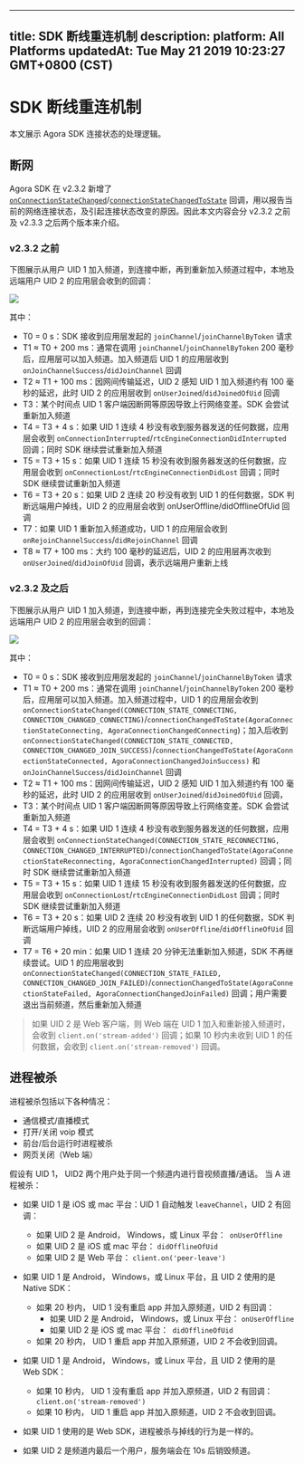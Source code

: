 
---
title: SDK 断线重连机制
description: 
platform: All Platforms
updatedAt: Tue May 21 2019 10:23:27 GMT+0800 (CST)
---
# SDK 断线重连机制
本文展示 Agora SDK 连接状态的处理逻辑。

## 断网

Agora SDK 在 v2.3.2 新增了 [`onConnectionStateChanged`](https://docs.agora.io/cn/Agora%20Platform/API%20Reference/cpp/classagora_1_1rtc_1_1_i_rtc_engine_event_handler.html#af409b2e721d345a65a2c600cea2f5eb4)/[`connectionStateChangedToState`](https://docs.agora.io/cn/Agora%20Platform/API%20Reference/oc/Protocols/AgoraRtcEngineDelegate.html#//api/name/rtcEngine:connectionChangedToState:reason:)  回调，用以报告当前的网络连接状态，及引起连接状态改变的原因。因此本文内容会分 v2.3.2 之前及 v2.3.3 之后两个版本来介绍。

 ### v2.3.2 之前
 
下图展示从用户 UID 1 加入频道，到连接中断，再到重新加入频道过程中，本地及远端用户 UID 2 的应用层会收到的回调：

![](https://web-cdn.agora.io/docs-files/1557479717335)

其中：

- T0 = 0 s：SDK 接收到应用层发起的 `joinChannel`/`joinChannelByToken` 请求
- T1 ≈ T0 + 200 ms：通常在调用 `joinChannel`/`joinChannelByToken` 200 毫秒后，应用层可以加入频道。加入频道后 UID 1 的应用层收到 `onJoinChannelSuccess`/`didJoinChannel` 回调
- T2 ≈ T1 + 100 ms：因网间传输延迟，UID 2 感知 UID 1 加入频道约有 100 毫秒的延迟，此时 UID 2 的应用层收到 `onUserJoined`/`didJoinedOfUid` 回调
- T3：某个时间点 UID 1 客户端因断网等原因导致上行网络变差。SDK 会尝试重新加入频道
- T4 = T3 + 4 s：如果 UID 1 连续 4 秒没有收到服务器发送的任何数据，应用层会收到 `onConnectionInterrupted`/`rtcEngineConnectionDidInterrupted` 回调；同时 SDK 继续尝试重新加入频道
- T5 = T3 + 15 s：如果 UID 1 连续 15 秒没有收到服务器发送的任何数据，应用层会收到 `onConnectionLost`/`rtcEngineConnectionDidLost` 回调；同时 SDK 继续尝试重新加入频道
- T6 = T3 + 20 s：如果 UID 2 连续 20 秒没有收到 UID 1 的任何数据，SDK 判断远端用户掉线，UID 2 的应用层会收到 onUserOffline/didOfflineOfUid 回调
- T7：如果 UID 1 重新加入频道成功，UID 1 的应用层会收到 `onRejoinChannelSuccess`/`didRejoinChannel` 回调
- T8 ≈ T7 + 100 ms：大约 100 毫秒的延迟后，UID 2 的应用层再次收到 `onUserJoined`/`didJoinOfUid` 回调，表示远端用户重新上线


### v2.3.2 及之后

下图展示从用户 UID 1 加入频道，到连接中断，再到连接完全失败过程中，本地及远端用户 UID 2 的应用层会收到的回调：

![](https://web-cdn.agora.io/docs-files/1557480056385)


其中：

- T0 = 0 s：SDK 接收到应用层发起的 `joinChannel`/`joinChannelByToken` 请求
- T1 ≈ T0 + 200 ms：通常在调用 `joinChannel`/`joinChannelByToken` 200 毫秒后，应用层可以加入频道。加入频道过程中，UID 1 的应用层会收到 `onConnectionStateChanged(CONNECTION_STATE_CONNECTING, CONNECTION_CHANGED_CONNECTING)`/`connectionChangedToState(AgoraConnectionStateConnecting, AgoraConnectionChangedConnecting`)；加入后收到 `onConnectionStateChanged(CONNECTION_STATE_CONNECTED, CONNECTION_CHANGED_JOIN_SUCCESS)`/`connectionChangedToState(AgoraConnectionStateConnected, AgoraConnectionChangedJoinSuccess)` 和 `onJoinChannelSuccess`/`didJoinChannel` 回调
- T2 ≈ T1 + 100 ms：因网间传输延迟，UID 2 感知 UID 1 加入频道约有 100 毫秒的延迟，此时 UID 2 的应用层收到 `onUserJoined`/`didJoinedOfUid` 回调，
- T3：某个时间点 UID 1 客户端因断网等原因导致上行网络变差。SDK 会尝试重新加入频道
- T4 = T3 + 4 s：如果 UID 1 连续 4 秒没有收到服务器发送的任何数据，应用层会收到 `onConnectionStateChanged(CONNECTION_STATE_RECONNECTING, CONNECTION_CHANGED_INTERRUPTED)`/`connectionChangedToState(AgoraConnectionStateReconnecting, AgoraConnectionChangedInterrupted)` 回调；同时 SDK 继续尝试重新加入频道
- T5 = T3 + 15 s：如果 UID 1 连续 15 秒没有收到服务器发送的任何数据，应用层会收到 `onConnectionLost`/`rtcEngineConnectionDidLost` 回调；同时 SDK 继续尝试重新加入频道
- T6 = T3 + 20 s：如果 UID 2 连续 20 秒没有收到 UID 1 的任何数据，SDK 判断远端用户掉线，UID 2 的应用层会收到 `onUserOffline`/`didOfflineOfUid` 回调
- T7 = T6 + 20 min：如果 UID 1 连续 20 分钟无法重新加入频道，SDK 不再继续尝试。UID 1 的应用层收到 `onConnectionStateChanged(CONNECTION_STATE_FAILED, CONNECTION_CHANGED_JOIN_FAILED)`/`connectionChangedToState(AgoraConnectionStateFailed, AgoraConnectionChangedJoinFailed)` 回调；用户需要退出当前频道，然后重新加入频道

> 如果 UID 2 是 Web 客户端，则 Web 端在 UID 1 加入和重新接入频道时，会收到 `client.on('stream-added')` 回调；如果 10 秒内未收到 UID 1 的任何数据，会收到 `client.on('stream-removed')` 回调。

## 进程被杀

进程被杀包括以下各种情况：

-   通信模式/直播模式
-   打开/关闭 voip 模式
-   前台/后台运行时进程被杀
-   网页关闭（Web 端）

假设有 UID 1， UID2 两个用户处于同一个频道内进行音视频直播/通话。
当 A 进程被杀：

-   如果 UID 1 是 iOS 或 mac 平台：UID 1 自动触发 `leaveChannel`，UID 2 有回调：
    -   如果 UID 2 是 Android， Windows，或 Linux 平台：` onUserOffline`
    -   如果 UID 2 是 iOS 或 mac 平台： `didOfflineOfUid`
    -   如果 UID 2 是 Web 平台： `client.on('peer-leave')`

-   如果 UID 1 是 Android， Windows，或 Linux 平台，且 UID 2 使用的是 Native SDK：
    -   如果 20 秒内， UID 1 没有重启 app 并加入原频道，UID 2 有回调：
        -   如果 UID 2 是 Android， Windows，或 Linux 平台： `onUserOffline`
        -   如果 UID 2 是 iOS 或 mac 平台：` didOfflineOfUid`
    -   如果 20 秒内， UID 1 重启 app 并加入原频道，UID 2 不会收到回调。
- 如果 UID 1 是 Android， Windows，或 Linux 平台，且 UID 2 使用的是 Web SDK：
     - 如果 10 秒内， UID 1 没有重启 app 并加入原频道，UID 2 有回调：`client.on('stream-removed')`
     - 如果 10 秒内， UID 1 重启 app 并加入原频道，UID 2 不会收到回调。
- 如果 UID 1 使用的是 Web SDK，进程被杀与掉线的行为是一样的。
- 如果 UID 2 是频道内最后一个用户，服务端会在 10s 后销毁频道。
